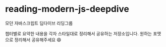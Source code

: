 # reading-modern-js-deepdive
모던 자바스크립트 딥다이브 리딩그룹

챕터별로 요약한 내용을 각자 스타일대로 정리해서 공유하는 저장소입니다.
원하는 포맷으로 정리해서 공유해주세요 😄
